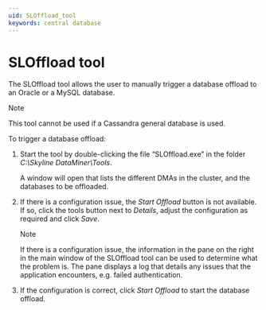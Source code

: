 ```yaml
---
uid: SLOffload_tool
keywords: central database
---
```


# SLOffload tool

The SLOffload tool allows the user to manually trigger a database offload to an Oracle or a MySQL database.

> [!NOTE]
> This tool cannot be used if a Cassandra general database is used.

To trigger a database offload:

1. Start the tool by double-clicking the file “SLOffload.exe” in the folder *C:\\Skyline DataMiner\\Tools*.

   A window will open that lists the different DMAs in the cluster, and the databases to be offloaded.

1. If there is a configuration issue, the *Start Offload* button is not available. If so, click the tools button next to *Details*, adjust the configuration as required and click *Save*.

   > [!NOTE]
   > If there is a configuration issue, the information in the pane on the right in the main window of the SLOffload tool can be used to determine what the problem is. The pane displays a log that details any issues that the application encounters, e.g. failed authentication.

1. If the configuration is correct, click *Start Offload* to start the database offload.

